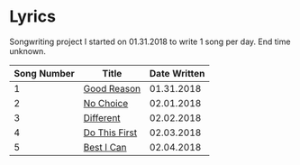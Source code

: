 # Lyrics
Songwriting project I started on 01.31.2018 to write 1 song per day. End time unknown.

| Song Number | Title | Date Written |
|---|---|---|
| 1 |[Good Reason](https://github.com/thisislink/Lyrics/blob/master/GoodReason.txt)| 01.31.2018
| 2 |[No Choice](https://github.com/thisislink/Lyrics/blob/master/NoChoice.txt)| 02.01.2018
| 3 |[Different](https://github.com/thisislink/Lyrics/blob/master/Different.txt)| 02.02.2018
| 4 |[Do This First](https://github.com/thisislink/Lyrics/blob/master/DoThisFirst.txt)| 02.03.2018
| 5 |[Best I Can](https://github.com/thisislink/Lyrics/blob/master/BestICan.txt)| 02.04.2018